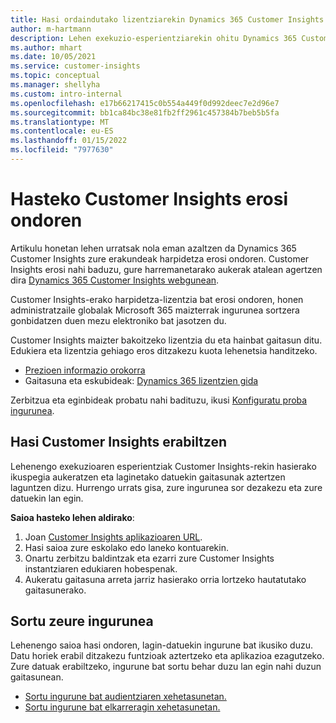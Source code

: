 ```yaml
---
title: Hasi ordaindutako lizentziarekin Dynamics 365 Customer Insights
author: m-hartmann
description: Lehen exekuzio-esperientziarekin ohitu Dynamics 365 Customer Insights-en eta haren gaitasunak aztertu.
ms.author: mhart
ms.date: 10/05/2021
ms.service: customer-insights
ms.topic: conceptual
ms.manager: shellyha
ms.custom: intro-internal
ms.openlocfilehash: e17b66217415c0b554a449f0d992deec7e2d96e7
ms.sourcegitcommit: bb1ca84bc38e81fb2ff2961c457384b7beb5b5fa
ms.translationtype: MT
ms.contentlocale: eu-ES
ms.lasthandoff: 01/15/2022
ms.locfileid: "7977630"
---
```

# <a name="get-started-after-purchasing-customer-insights"></a>Hasteko Customer Insights erosi ondoren

Artikulu honetan lehen urratsak nola eman azaltzen da Dynamics 365 Customer Insights zure erakundeak harpidetza erosi ondoren. Customer Insights erosi nahi baduzu, gure harremanetarako aukerak atalean agertzen dira [Dynamics 365 Customer Insights webgunean](https://dynamics.microsoft.com/ai/customer-insights/). 

Customer Insights-erako harpidetza-lizentzia bat erosi ondoren, honen administratzaile globalak Microsoft 365 maizterrak ingurunea sortzera gonbidatzen duen mezu elektroniko bat jasotzen du. 

Customer Insights maizter bakoitzeko lizentzia du eta hainbat gaitasun ditu. Edukiera eta lizentzia gehiago eros ditzakezu kuota lehenetsia handitzeko. 
- [Prezioen informazio orokorra](https://dynamics.microsoft.com/ai/customer-insights/pricing/)
- Gaitasuna eta eskubideak: [Dynamics 365 lizentzien gida](https://go.microsoft.com/fwlink/?LinkId=866544)

Zerbitzua eta eginbideak probatu nahi badituzu, ikusi [Konfiguratu proba ingurunea](trial-signup.md).

## <a name="start-with-customer-insights"></a>Hasi Customer Insights erabiltzen

Lehenengo exekuzioaren esperientziak Customer Insights-rekin hasierako ikuspegia aukeratzen eta laginetako datuekin gaitasunak aztertzen laguntzen dizu. Hurrengo urrats gisa, zure ingurunea sor dezakezu eta zure datuekin lan egin.

**Saioa hasteko lehen aldirako**:

1. Joan [Customer Insights aplikazioaren URL](https://home.ci.ai.dynamics.com).
1. Hasi saioa zure eskolako edo laneko kontuarekin. 
1. Onartu zerbitzu baldintzak eta ezarri zure Customer Insights instantziaren edukiaren hobespenak.
1. Aukeratu gaitasuna arreta jarriz hasierako orria lortzeko hautatutako gaitasunerako.

## <a name="create-your-own-environment"></a>Sortu zeure ingurunea

Lehenengo saioa hasi ondoren, lagin-datuekin ingurune bat ikusiko duzu. Datu horiek erabil ditzakezu funtzioak aztertzeko eta aplikazioa ezagutzeko. Zure datuak erabiltzeko, ingurune bat sortu behar duzu lan egin nahi duzun gaitasunean.

- [Sortu ingurune bat audientziaren xehetasunetan.](audience-insights/get-started-paid.md)
- [Sortu ingurune bat elkarreragin xehetasunetan.](engagement-insights/create-new-environment.md) 



